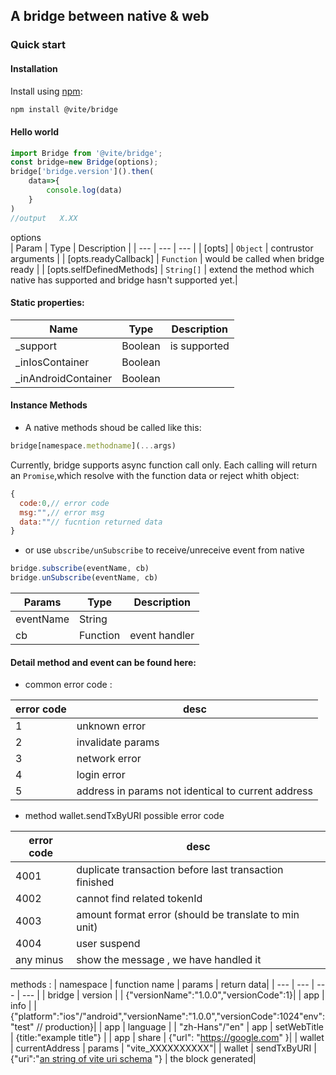 ## A bridge between native & web  

### Quick start   

#### Installation  

Install using [npm](https://www.npmjs.org/):

```sh
npm install @vite/bridge
```

#### Hello world
```javascript
import Bridge from '@vite/bridge';
const bridge=new Bridge(options);
bridge['bridge.version']().then(
    data=>{
        console.log(data)
    }
)
//output   X.XX
```

options  
| Param | Type | Description |
| --- | --- | --- |
| [opts] | <code>Object</code> | contrustor arguments |
| [opts.readyCallback] | <code>Function</code> | would be called when bridge ready |
| [opts.selfDefinedMethods] | <code>String[]</code> | extend the method  which native has supported and bridge hasn't supported yet.|

#### Static properties:
 | Name | Type | Description |
 | --- | --- | --- |
 | _support | Boolean | is supported |
 | _inIosContainer | Boolean | 
 | _inAndroidContainer | Boolean |

#### Instance Methods
- A native methods shoud be called like this:
```javascript
bridge[namespace.methodname](...args)
```
Currently, bridge supports async function call only.
Each calling will return an `Promise`,which resolve with the function data or reject whith object:
```javascript
{ 
  code:0,// error code 
  msg:"",// error msg
  data:""// fucntion returned data 
}

```
- or use `ubscribe/unSubscribe` to receive/unreceive event from native
```javascript 
bridge.subscribe(eventName, cb)
bridge.unSubscribe(eventName, cb)
```
 | Params | Type | Description |
 | --- | --- | --- |
 | eventName | String |  |
 | cb | Function | event handler| 

#### Detail method and event can be found here:
- common error code :  
  
| error code | desc |
| --- | --- |
| 1	| unknown error | 
| 2	| invalidate params	|
| 3	| network error |	
| 4	| login error	|
| 5	| address in params not identical to current address|

- method wallet.sendTxByURI possible error code    
  
| error code | desc |
| --- | --- |
| 4001 | duplicate transaction before last transaction finished |
| 4002	| cannot find related tokenId	|
| 4003	| amount format error (should be translate to min unit)	|
| 4004 | user suspend|
| any minus | show the message , we have handled it |

methods :
| namespace | function name | params | return data|
| --- | --- | --- | --- |
| bridge | version | | {"versionName":"1.0.0","versionCode":1}|
| app | info | |{"platform":"ios"/"android","versionName":"1.0.0","versionCode":1024"env":"test" // production}|
| app | language | | "zh-Hans"/"en"
| app | setWebTitle | {title:"example title"} |
| app | share | {"url": "https://google.com" }|
| wallet | currentAddress | params | "vite_XXXXXXXXXX"|
| wallet | sendTxByURI | {"uri":"[an string of vite uri schema](https://vite.wiki/api/vitejs/utils/tools.html#uristringify) "} | the block generated|

